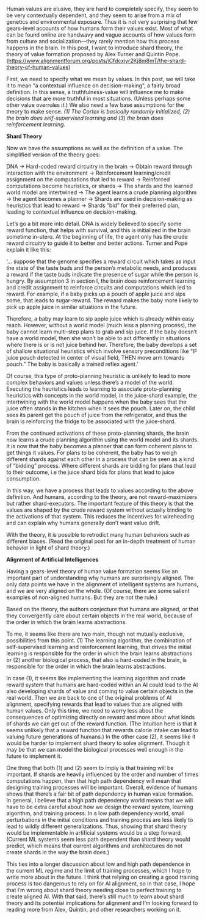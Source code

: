 Human values are elusive, they are hard to completely specify, they seem to be very contextually dependent, and they seem to arise from a mix of genetics and environmental exposure. Thus it is not very surprising that few gears-level accounts of how humans form their values exist. Most of what can be found online are handwavy and vague accounts of how values form from culture and socialization—they rarely mention how this process happens in the brain. In this post, I want to introduce shard theory, the theory of value formation proposed by Alex Turner and Quintin Pope. (https://www.alignmentforum.org/posts/iCfdcxiyr2Kj8m8mT/the-shard-theory-of-human-values)

First, we need to specify what we mean by values. In this post, we will take it to mean “a contextual influence on decision-making”, a fairly broad definition. In this sense, a truthfulness-value will influence me to make decisions that are more truthful in most situations. (Unless perhaps some other value overrules it.) We also need a few base assumptions for the theory to make sense. *(1) The Cortex is basically randomly initialized, (2) the brain does self-supervised learning and (3) the brain does reinforcement learning.* 

**Shard Theory**

Now we have the assumptions as well as the definition of a value. The simplified version of the theory goes:

DNA → 
Hard-coded reward circuitry in the brain → 
Obtain reward through interaction with the environment → 
Reinforcement learning/credit assignment on the computations that led to reward → 
Reinforced computations become heuristics, or shards → 
The shards and the learned world model are intertwined → 
The agent learns a crude planning algorithm → 
the agent becomes a planner → 
Shards are used in decision-making as heuristics that lead to reward → 
Shards “bid” for their preferred plan, leading to contextual influence on decision-making. 

Let’s go a bit more into detail. DNA is widely believed to specify some reward function, that helps with survival, and this is initialized in the brain sometime in-utero. At the beginning of life, the agent only has the crude reward circuitry to guide it to better and better actions. Turner and Pope explain it like this:

‘... suppose that the genome specifies a reward circuit which takes as input the state of the taste buds and the person’s metabolic needs, and produces a reward if the taste buds indicate the presence of sugar while the person is hungry. By assumption 3 in section I, the brain does reinforcement learning and credit assignment to reinforce circuits and computations which led to reward. For example, if a baby picks up a pouch of apple juice and sips some, that leads to sugar-reward. The reward makes the baby more likely to pick up apple juice in similar situations in the future. 

Therefore, a baby may learn to sip apple juice which is already within easy reach. However, without a world model (much less a planning process), the baby cannot learn multi-step plans to grab and sip juice. If the baby doesn’t have a world model, then she won’t be able to act differently in situations where there is or is not juice behind her. Therefore, the baby develops a set of shallow situational heuristics which involve sensory preconditions like “IF juice pouch detected in center of visual field, THEN move arm towards pouch.” The baby is basically a trained reflex agent.’ 

Of course, this type of proto-planning heuristic is unlikely to lead to more complex behaviors and values unless there’s a model of the world. Executing the heuristics leads to learning to associate proto-planning heuristics with concepts in the world model, in the juice-shard example, the intertwining with the world model happens when the baby sees that the juice often stands in the kitchen when it sees the pouch. Later on, the child sees its parent get the pouch of juice from the refrigerator, and thus the brain is reinforcing the fridge to be associated with the juice-shard. 

From the continued activations of these proto-planning shards, the brain now learns a crude planning algorithm using the world model and its shards. It is now that the baby becomes a planner that can form coherent plans to get things it values. For plans to be coherent, the baby has to weigh different shards against each other in a process that can be seen as a kind of “bidding” process. Where different shards are bidding for plans that lead to their outcome, i.e the juice shard bids for plans that lead to juice consumption. 

In this way, we have a process that leads to values according to the above definition. And humans, according to the theory, are not reward-maximizers but rather shard-executors. The important feature of this theory is that the values are shaped by the crude reward system without actually binding to the activations of that system. This reduces the incentives for wireheading and can explain why humans generally don’t want value drift. 

With the theory, it is possible to retrodict many human behaviors such as different biases. (Read the original post for an in-depth treatment of human behavior in light of shard theory.)

**Alignment of Artificial Intelligences**

Having a gears-level theory of human value formation seems like an important part of understanding why humans are surprisingly aligned. The only data points we have in the alignment of intelligent systems are humans, and we are very aligned on the whole. (Of course, there are some salient examples of non-aligned humans. But they are not the rule.) 

Based on the theory, the authors conjecture that humans are aligned, or that they convergently care about certain objects in the real world, because of the order in which the brain learns abstractions. 

To me, it seems like there are two main, though not mutually exclusive, possibilities from this point. (1) The learning algorithm, the combination of self-supervised learning and reinforcement learning, that drives the initial learning is responsible for the order in which the brain learns abstractions or (2) another biological process, that also is hard-coded in the brain, is responsible for the order in which the brain learns abstractions.

In case (1), it seems like implementing the learning algorithm and crude reward system that humans are hard-coded within an AI could lead to the AI also developing shards of value and coming to value certain objects in the real world. Then we are back to one of the original problems of AI alignment, specifying rewards that lead to values that are aligned with human values. Only this time, we need to worry less about the consequences of optimizing directly on reward and more about what kinds of shards we can get out of the reward function. (The intuition here is that it seems unlikely that a reward function that rewards calorie intake can lead to valuing future generations of humans.) In the other case (2), it seems like it would be harder to implement shard theory to solve alignment. Though it may be that we can model the biological processes well enough in the future to implement it.  

One thing that both (1) and (2) seem to imply is that training will be important. If shards are heavily influenced by the order and number of times computations happen, then that high path dependency will mean that designing training processes will be important. Overall, evidence of humans shows that there’s a fair bit of path dependency in human value formation. In general, I believe that a high path dependency world means that we will have to be extra careful about how we design the reward system, learning algorithm, and training process. In a low path dependency world, small perturbations in the initial conditions and training process are less likely to lead to wildly different generalizations. Thus, showing that shard theory would be implementable in artificial systems would be a step forward. (Current ML systems seem less path dependent than shard theory would predict, which means that current algorithms and architectures do not create shards in the way the brain does.)

This ties into a longer discussion about low and high path dependence in the current ML regime and the limit of training processes, which I hope to write more about in the future. I think that relying on creating a good training process is too dangerous to rely on for AI alignment, so in that case, I hope that I’m wrong about shard theory needing close to perfect training to create aligned AI. With that said, there’s still much to learn about shard theory and its potential implications for alignment and I’m looking forward to reading more from Alex, Quintin, and other researchers working on it.

